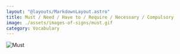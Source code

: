 ```yaml
---
layout: "@layouts/MarkdownLayout.astro"
title: Must / Need / Have to / Require / Necessary / Compulsory
image: ./assets/images-of-signs/must.gif
category: Vocabulary
---
```


![Must](@signs/must.gif)
